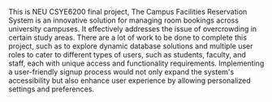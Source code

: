 This is NEU CSYE6200 final project, The Campus Facilities Reservation System is an innovative solution for managing room bookings across university campuses. It effectively addresses the issue of overcrowding in certain study areas.
There are a lot of work to be done to complete this project, such as to explore dynamic database solutions and multiple user roles to cater to different types of users, such as students, faculty, and staff, each with unique access and functionality requirements. 
Implementing a user-friendly signup process would not only expand the system's accessibility but also enhance user experience by allowing personalized settings and preferences.
